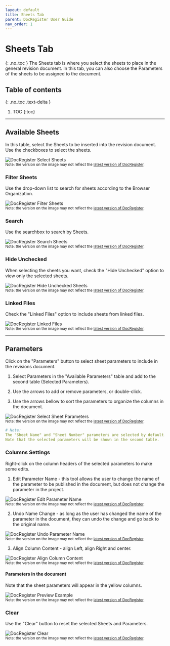 ```yaml
---
layout: default
title: Sheets Tab
parent: DocRegister User Guide
nav_order: 1
---
```


# Sheets Tab
{: .no_toc }
The Sheets tab is where you select the sheets to place in the general revision document. In this tab, you can also choose the Parameters of the sheets to be assigned to the document.

## Table of contents
{: .no_toc .text-delta }

1. TOC
{:toc}

---

## Available Sheets

In this table, select the Sheets to be inserted into the revision document. Use the checkboxes to select the sheets.

![DocRegister Select Sheets](../../)  
<sub>Note: the version on the image may not reflect the [latest version of DocRegister](https://diroots.com/revit-plugins/revit-to-pdf-dwg-dgn-dwf-nwc-ifc-and-images-with-prosheets/).</sub>

### Filter Sheets

Use the drop-down list to search for sheets according to the Browser Organization.

![DocRegister Filter Sheets](../../)  
<sub>Note: the version on the image may not reflect the [latest version of DocRegister](https://diroots.com/revit-plugins/revit-to-pdf-dwg-dgn-dwf-nwc-ifc-and-images-with-prosheets/).</sub>

### Search

Use the searchbox to search by Sheets.

![DocRegister Search Sheets](../../)  
<sub>Note: the version on the image may not reflect the [latest version of DocRegister](https://diroots.com/revit-plugins/revit-to-pdf-dwg-dgn-dwf-nwc-ifc-and-images-with-prosheets/).</sub>

### Hide Unchecked

When selecting the sheets you want, check the "Hide Unchecked" option to view only the selected sheets.

![DocRegister Hide Unchecked Sheets](../../)  
<sub>Note: the version on the image may not reflect the [latest version of DocRegister](https://diroots.com/revit-plugins/revit-to-pdf-dwg-dgn-dwf-nwc-ifc-and-images-with-prosheets/).</sub>

### Linked Files

Check the "Linked Files" option to include sheets from linked files.

![DocRegister Linked Files](../../)  
<sub>Note: the version on the image may not reflect the [latest version of DocRegister](https://diroots.com/revit-plugins/revit-to-pdf-dwg-dgn-dwf-nwc-ifc-and-images-with-prosheets/).</sub>

---

## Parameters

Click on the "Parameters" button to select sheet parameters to include in the revisions document.

1. Select Parameters in the "Available Parameters" table and add to the second table (Selected Parameters).

2. Use the arrows to add or remove parameters, or double-click.

3. Use the arrows bellow to sort the parameters to organize the columns in the document.

![DocRegister Select Sheet Parameters](../../)  
<sub>Note: the version on the image may not reflect the [latest version of DocRegister](https://diroots.com/revit-plugins/revit-to-pdf-dwg-dgn-dwf-nwc-ifc-and-images-with-prosheets/).</sub>

```yaml
# Note:
The "Sheet Name" and "Sheet Number" parameters are selected by default.
Note that the selected parameters will be shown in the second table.
```

### Columns Settings

Right-click on the column headers of the selected parameters to make some edits.

1. Edit Parameter Name - this tool allows the user to change the name of the parameter to be published in the document, but does not change the parameter in the project.

![DocRegister Edit Parameter Name](../../)  
<sub>Note: the version on the image may not reflect the [latest version of DocRegister](https://diroots.com/revit-plugins/revit-to-pdf-dwg-dgn-dwf-nwc-ifc-and-images-with-prosheets/).</sub>

2. Undo Name Change - as long as the user has changed the name of the parameter in the document, they can undo the change and go back to the original name.

![DocRegister Undo Parameter Name](../../)  
<sub>Note: the version on the image may not reflect the [latest version of DocRegister](https://diroots.com/revit-plugins/revit-to-pdf-dwg-dgn-dwf-nwc-ifc-and-images-with-prosheets/).</sub>

3. Align Column Content - align Left, align Right and center.

![DocRegister Align Column Content](../../)  
<sub>Note: the version on the image may not reflect the [latest version of DocRegister](https://diroots.com/revit-plugins/revit-to-pdf-dwg-dgn-dwf-nwc-ifc-and-images-with-prosheets/).</sub>

#### Parameters in the document

Note that the sheet parameters will appear in the yellow columns.

![DocRegister Preview Example](../../)  
<sub>Note: the version on the image may not reflect the [latest version of DocRegister](https://diroots.com/revit-plugins/revit-to-pdf-dwg-dgn-dwf-nwc-ifc-and-images-with-prosheets/).</sub>

### Clear

Use the "Clear" button to reset the selected Sheets and Parameters.

![DocRegister Clear](../../)  
<sub>Note: the version on the image may not reflect the [latest version of DocRegister](https://diroots.com/revit-plugins/revit-to-pdf-dwg-dgn-dwf-nwc-ifc-and-images-with-prosheets/).</sub>